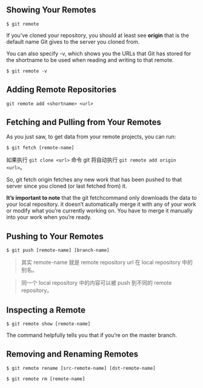 ## Showing Your Remotes

`$ git remote`

If you’ve cloned your repository, you should at least see **origin** that is 
the default name Git gives to the server you cloned from.

You can also specify -v, which shows you the URLs that Git has stored for the
shortname to be used when reading and writing to that remote.

`$ git remote -v` 

## Adding Remote Repositories

`git remote add <shortname> <url>`

## Fetching and Pulling from Your Remotes

As you just saw, to get data from your remote projects, you can run:

`$ git fetch [remote-name]`

如果执行 `git clone <url>` 命令 git 将自动执行 `git remote add origin <url>`。

So, git fetch origin fetches any new work that has been pushed to that server 
since you cloned (or last fetched from) it.

**It’s important to note** that the git fetchcommand only downloads the data 
to your local repository. it doesn’t automatically merge it with any of your 
work or modify what you’re currently working on. You have to merge it manually 
into your work when you’re ready.

## Pushing to Your Remotes

`$ git push [remote-name] [branch-name]`

> 其实 remote-name 就是 remote repository url 在 local repository 中的别名。

> 同一个 local repository 中的内容可以被 push 到不同的 remote repository。

## Inspecting a Remote

`$ git remote show [remote-name]`

The command helpfully tells you that if you’re on the master branch.

## Removing and Renaming Remotes

`$ git remote rename [src-remote-name] [dst-remote-name]`

`$ git remote rm [remote-name]`

